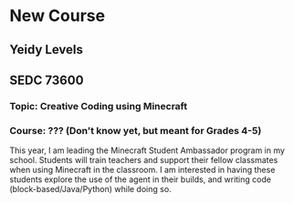 # New Course
## Yeidy Levels
## SEDC 73600

### Topic: Creative Coding using Minecraft
### Course: ??? (Don't know yet, but meant for Grades 4-5)

This year, I am leading the Minecraft Student Ambassador program in my school. Students will train teachers and support their fellow classmates when using Minecraft in the classroom. I am interested in having these students explore the use of the agent in their builds, and writing code (block-based/Java/Python) while doing so. 
